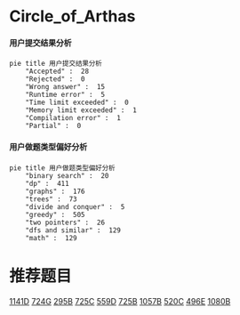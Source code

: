 # Circle_of_Arthas

<!-- tabs:start -->



#### **用户提交结果分析**

```mermaid
pie title 用户提交结果分析
    "Accepted" :  28
    "Rejected" :  0
    "Wrong answer" :  15
    "Runtime error" :  5
    "Time limit exceeded" :  0
    "Memory limit exceeded" :  1
    "Compilation error" :  1
    "Partial" :  0
```

#### **用户做题类型偏好分析**

```mermaid
pie title 用户做题类型偏好分析
    "binary search" :  20
    "dp" :  411
    "graphs" :  176
    "trees" :  73
    "divide and conquer" :  5
    "greedy" :  505
    "two pointers" :  26
    "dfs and similar" :  129
    "math" :  129
```



<!-- tabs:end -->
# 推荐题目
[1141D](https://codeforces.com/contest/1141/problem/D)
[724G](https://codeforces.com/contest/724/problem/G)
[295B](https://codeforces.com/contest/295/problem/B)
[725C](https://codeforces.com/contest/725/problem/C)
[559D](https://codeforces.com/contest/559/problem/D)
[725B](https://codeforces.com/contest/725/problem/B)
[1057B](https://codeforces.com/contest/1057/problem/B)
[520C](https://codeforces.com/contest/520/problem/C)
[496E](https://codeforces.com/contest/496/problem/E)
[1080B](https://codeforces.com/contest/1080/problem/B)
